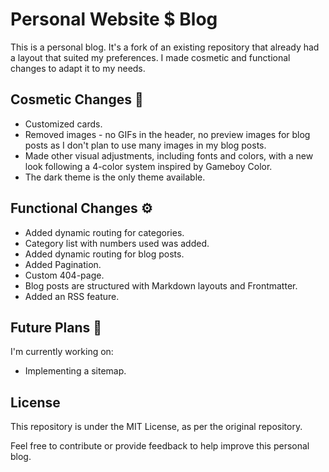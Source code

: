 # Personal Website $ Blog

This is a personal blog. It's a fork of an existing repository that already had a layout that suited my preferences. I made cosmetic and functional changes to adapt it to my needs.

## Cosmetic Changes 💄
- Customized cards.
- Removed images - no GIFs in the header, no preview images for blog posts as I don't plan to use many images in my blog posts.
- Made other visual adjustments, including fonts and colors, with a new look following a 4-color system inspired by Gameboy Color.
- The dark theme is the only theme available.

## Functional Changes ⚙️
- Added dynamic routing for categories.
- Category list with numbers used was added.
- Added dynamic routing for blog posts.
- Added Pagination.
- Custom 404-page.
- Blog posts are structured with Markdown layouts and Frontmatter.
- Added an RSS feature.

## Future Plans 📝
I'm currently working on:
- Implementing a sitemap.


## License
This repository is under the MIT License, as per the original repository.

Feel free to contribute or provide feedback to help improve this personal blog. 

